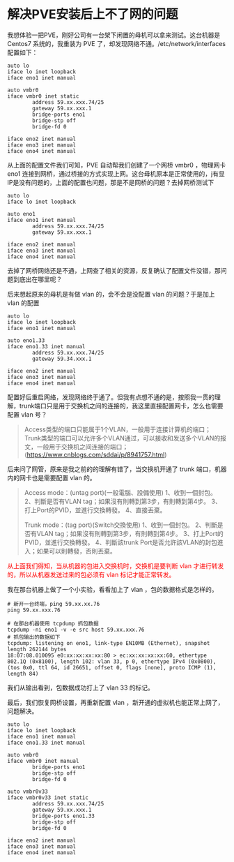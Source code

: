 # 解决PVE安装后上不了网的问题

我想体验一把PVE，刚好公司有一台架下闲置的母机可以拿来测试。这台机器是 Centos7 系统的，我重装为 PVE 了，却发现网络不通。/etc/network/interfaces 配置如下：

```shell
auto lo
iface lo inet loopback
iface eno1 inet manual

auto vmbr0
iface vmbr0 inet static
        address 59.xx.xxx.74/25
        gateway 59.xx.xxx.1
        bridge-ports eno1
        bridge-stp off
        bridge-fd 0

iface eno2 inet manual
iface eno3 inet manual
iface eno4 inet manual
```

从上面的配置文件我们可知，PVE 自动帮我们创建了一个网桥 vmbr0 ，物理网卡 eno1 连接到网桥，通过桥接的方式实现上网。这台母机原本是正常使用的，j有显IP是没有问题的，上面的配置也问题，那是不是网桥的问题？去掉网桥测试下

```shell
auto lo
iface lo inet loopback

auto eno1
iface eno1 inet manual
        address 59.xx.xxx.74/25
        gateway 59.xx.xxx.1

iface eno2 inet manual
iface eno3 inet manual
iface eno4 inet manual
```

去掉了网桥网络还是不通，上网查了相关的资源，反复确认了配置文件没错，那问题到底出在哪里呢？

后来想起原来的母机是有做 vlan 的，会不会是没配置 vlan 的问题？于是加上 vlan 的配置

```shell
auto lo
iface lo inet loopback
iface eno1 inet manual

auto eno1.33
iface eno1.33 inet manual
        address 59.xx.xxx.74/25
        gateway 59.34.xxx.1

iface eno2 inet manual
iface eno3 inet manual
iface eno4 inet manual
```

配置好后重启网络，发现网络终于通了。但我有点想不通的是，按照我一贯的理解，trunk端口只是用于交换机之间的连接的，我这里直接配置网卡，怎么也需要配置 vlan 号？

> Access类型的端口只能属于1个VLAN，一般用于连接计算机的端口；
> Trunk类型的端口可以允许多个VLAN通过，可以接收和发送多个VLAN的报文，一般用于交换机之间连接的端口；
> (https://www.cnblogs.com/sddai/p/8941757.html)

后来问了网管，原来是我之前的的理解有错了，当交换机开通了 trunk 端口，机器内的网卡也是需要配置 vlan 的。

> Access mode：(untag port)(一般電腦、設備使用)
> 1、收到一個封包。
> 2、判斷是否有VLAN tag；如果沒有則轉到第3步，有則轉到第4步。
> 3、打上Port的PVID，並進行交換轉發。
> 4、直接丟棄。
>
> Trunk mode：(tag port)(Switch交換使用)
> 1、收到一個封包。
> 2、判斷是否有VLAN tag；如果沒有則轉到第3步，有則轉到第4步。
> 3、打上Port的PVID，並進行交換轉發。
> 4、判斷該trunk Port是否允許該VLAN的封包進入；如果可以則轉發，否則丟棄。

<font color=red>从上面我们得知，当从机器的包进入交换机时，交换机是要判断 vlan 才进行转发的，所以从机器发送过来的包必须有 vlan 标记才能正常转发。</font>

我在那台机器上做了一个小实验，看看加上了 vlan ，包的数据格式是怎样的。

```shell
# 新开一台终端，ping 59.xx.xx.76
ping 59.xx.xxx.76

# 在那台机器使用 tcpdump 抓包数据
tcpdump -ni eno1 -v -e src host 59.xx.xxx.76
# 抓包输出的数据如下
tcpdump: listening on eno1, link-type EN10MB (Ethernet), snapshot length 262144 bytes
18:07:08.010095 e0:xx:xx:xx:xx:80 > ec:xx:xx:xx:xx:60, ethertype 802.1Q (0x8100), length 102: vlan 33, p 0, ethertype IPv4 (0x0800), (tos 0x0, ttl 64, id 26651, offset 0, flags [none], proto ICMP (1), length 84)
```

我们从输出看到，包数据成功打上了 vlan 33 的标记。

最后，我们恢复网桥设置，再重新配置 vlan ，新开通的虚拟机也能正常上网了，问题解决。

```shell
auto lo
iface lo inet loopback
iface eno1 inet manual
iface eno1.33 inet manual

auto vmbr0
iface vmbr0 inet manual
        bridge-ports eno1
        bridge-stp off
        bridge-fd 0

auto vmbr0v33
iface vmbr0v33 inet static
        address 59.xx.xxx.74/25
        gateway 59.xx.xxx.1
        bridge-ports eno1.33
        bridge-stp off
        bridge-fd 0

iface eno2 inet manual
iface eno3 inet manual
iface eno4 inet manual
```

